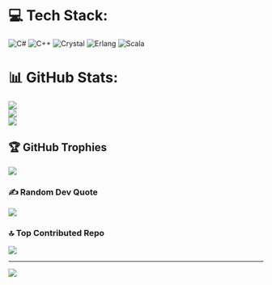
# 💻 Tech Stack:
![C#](https://img.shields.io/badge/c%23-%23239120.svg?style=for-the-badge&logo=c-sharp&logoColor=white) ![C++](https://img.shields.io/badge/c++-%2300599C.svg?style=for-the-badge&logo=c%2B%2B&logoColor=white) ![Crystal](https://img.shields.io/badge/crystal-%23000000.svg?style=for-the-badge&logo=crystal&logoColor=white) ![Erlang](https://img.shields.io/badge/Erlang-white.svg?style=for-the-badge&logo=erlang&logoColor=a90533) ![Scala](https://img.shields.io/badge/scala-%23DC322F.svg?style=for-the-badge&logo=scala&logoColor=white)
# 📊 GitHub Stats:
![](https://github-readme-stats.vercel.app/api?username=vibbing&theme=dark&hide_border=false&include_all_commits=false&count_private=false)<br/>
![](https://github-readme-streak-stats.herokuapp.com/?user=vibbing&theme=dark&hide_border=false)<br/>
![](https://github-readme-stats.vercel.app/api/top-langs/?username=vibbing&theme=dark&hide_border=false&include_all_commits=false&count_private=false&layout=compact)

## 🏆 GitHub Trophies
![](https://github-profile-trophy.vercel.app/?username=vibbing&theme=dracula&no-frame=false&no-bg=true&margin-w=4)

### ✍️ Random Dev Quote
![](https://quotes-github-readme.vercel.app/api?type=horizontal&theme=radical)

### 🔝 Top Contributed Repo
![](https://github-contributor-stats.vercel.app/api?username=vibbing&limit=5&theme=dark&combine_all_yearly_contributions=true)

---
[![](https://visitcount.itsvg.in/api?id=vibbing&icon=0&color=0)](https://visitcount.itsvg.in)

<!-- Proudly created with GPRM ( https://gprm.itsvg.in ) -->
